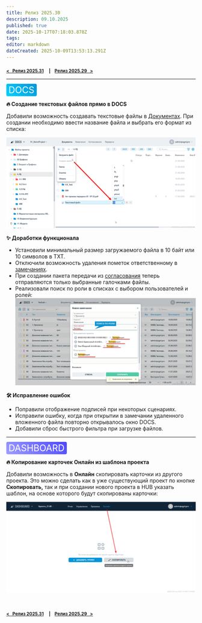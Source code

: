 ```yaml
---
title: Релиз 2025.30
description: 09.10.2025
published: true
date: 2025-10-17T07:18:03.878Z
tags: 
editor: markdown
dateCreated: 2025-10-09T13:53:13.291Z
---
```


<sub>**[<   Релиз 2025.31](/general/updates/2025-31)     **|**     [Релиз 2025.29   >](/general/updates/2025-29)**</sub>

---
<span style="background: linear-gradient(45deg, #00D1FF, #0695D7); color: white; padding: 2px 6px; border-radius: 4px; font-size: 24px;">DOCS</span>

**:fire: Создание текстовых файлов прямо в DOCS**

Добавили возможность создавать текстовые файлы в [Документах](/docs/folders). При создании необходимо ввести название файла и выбрать его формат из списка:

![создание_файлов.png](/создание_файлов.png)

**:sparkles: Доработки функционала**
- Установили минимальный размер загружаемого файла в 10 байт или 10 символов в TXT.
- Отключили возможность удаления пометок ответственному в [замечаниях](/docs/issues).
- При создании пакета передачи из [согласования](/docs/reviews) теперь отправляются только выбранные галочками файлы.
- Реализовали поиск по роли в списках с выбором пользователей и ролей:
![2025.30_поиск_по_роли.jpg](/release_notes/2025.30_поиск_по_роли.jpg)

**:hammer_and_wrench: Исправление ошибок**
- Поправили отображение подписей при некоторых сценариях.
- Исправили ошибку, когда при открытии в замечании удаленного вложенного файла повторно открывалось окно DOCS.
- Добавили сброс быстрого фильтра при загрузке файлов.

---
<span style="background: linear-gradient(45deg, #A09EFF, #4B47FF); color: white; padding: 2px 6px; border-radius: 4px; font-size: 24px;">DASHBOARD</span>

**:fire: Копирование карточек Онлайн из шаблона проекта**

Добавили возможность в **Онлайн** скопировать карточки из другого проекта. Это можно сделать как в уже существующий проект по кнопке **Скопировать,** так и при создании нового проекта в HUB указать шаблон, на основе которого будут скопированы карточки:

![копирование_карточек_online.png](/копирование_карточек_online.png)
#
<sub>**[<   Релиз 2025.31](/general/updates/2025-31)     **|**     [Релиз 2025.29   >](/general/updates/2025-29)**</sub>